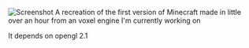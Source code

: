 ![Screenshot](thumbnail.png)
A recreation of the first version of Minecraft made in little over an hour from an voxel engine I'm currently working on

It depends on opengl 2.1 

